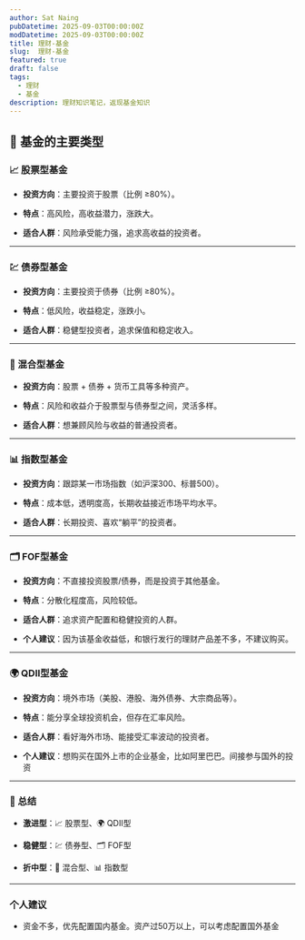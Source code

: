 ```yaml
---
author: Sat Naing
pubDatetime: 2025-09-03T00:00:00Z
modDatetime: 2025-09-03T00:00:00Z
title: 理财-基金
slug:  理财-基金
featured: true
draft: false
tags:
  - 理财
  - 基金
description: 理财知识笔记，返现基金知识
---
```

## 📂 基金的主要类型

### 📈 股票型基金

- **投资方向**：主要投资于股票（比例 ≥80%）。
    
- **特点**：高风险，高收益潜力，涨跌大。
    
- **适合人群**：风险承受能力强，追求高收益的投资者。
    

---

### 💹 债券型基金

- **投资方向**：主要投资于债券（比例 ≥80%）。
    
- **特点**：低风险，收益稳定，涨跌小。
    
- **适合人群**：稳健型投资者，追求保值和稳定收入。
    

---

### 🔄 混合型基金

- **投资方向**：股票 + 债券 + 货币工具等多种资产。
    
- **特点**：风险和收益介于股票型与债券型之间，灵活多样。
    
- **适合人群**：想兼顾风险与收益的普通投资者。
    

---

### 📊 指数型基金

- **投资方向**：跟踪某一市场指数（如沪深300、标普500）。
    
- **特点**：成本低，透明度高，长期收益接近市场平均水平。
    
- **适合人群**：长期投资、喜欢“躺平”的投资者。
    

---

### 🗂️ FOF型基金

- **投资方向**：不直接投资股票/债券，而是投资于其他基金。
    
- **特点**：分散化程度高，风险较低。
    
- **适合人群**：追求资产配置和稳健投资的人群。
    
- **个人建议**：因为该基金收益低，和银行发行的理财产品差不多，不建议购买。
---

### 🌍 QDII型基金

- **投资方向**：境外市场（美股、港股、海外债券、大宗商品等）。
    
- **特点**：能分享全球投资机会，但存在汇率风险。
    
- **适合人群**：看好海外市场、能接受汇率波动的投资者。
    
- **个人建议**：想购买在国外上市的企业基金，比如阿里巴巴。间接参与国外的投资

---

### 🎯 总结

- **激进型**：📈 股票型、🌍 QDII型
    
- **稳健型**：💹 债券型、🗂️ FOF型
    
- **折中型**：🔄 混合型、📊 指数型
    

---
### 个人建议

- 资金不多，优先配置国内基金。资产过50万以上，可以考虑配置国外基金